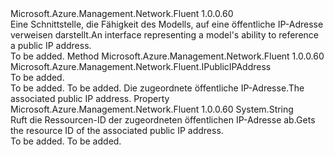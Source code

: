 <Type Name="IHasPublicIPAddress" FullName="Microsoft.Azure.Management.Network.Fluent.IHasPublicIPAddress">
  <TypeSignature Language="C#" Value="public interface IHasPublicIPAddress" />
  <TypeSignature Language="ILAsm" Value=".class public interface auto ansi abstract IHasPublicIPAddress" />
  <TypeSignature Language="DocId" Value="T:Microsoft.Azure.Management.Network.Fluent.IHasPublicIPAddress" />
  <TypeSignature Language="VB.NET" Value="Public Interface IHasPublicIPAddress" />
  <TypeSignature Language="F#" Value="type IHasPublicIPAddress = interface" />
  <AssemblyInfo>
    <AssemblyName>Microsoft.Azure.Management.Network.Fluent</AssemblyName>
    <AssemblyVersion>1.0.0.60</AssemblyVersion>
  </AssemblyInfo>
  <Interfaces />
  <Docs>
    <summary>
            <span data-ttu-id="82fdc-101">Eine Schnittstelle, die Fähigkeit des Modells, auf eine öffentliche IP-Adresse verweisen darstellt.</span><span class="sxs-lookup"><span data-stu-id="82fdc-101">An interface representing a model's ability to reference a public IP address.</span></span>
            </summary>
    <remarks>To be added.</remarks>
  </Docs>
  <Members>
    <Member MemberName="GetPublicIPAddress">
      <MemberSignature Language="C#" Value="public Microsoft.Azure.Management.Network.Fluent.IPublicIPAddress GetPublicIPAddress ();" />
      <MemberSignature Language="ILAsm" Value=".method public hidebysig newslot virtual instance class Microsoft.Azure.Management.Network.Fluent.IPublicIPAddress GetPublicIPAddress() cil managed" />
      <MemberSignature Language="DocId" Value="M:Microsoft.Azure.Management.Network.Fluent.IHasPublicIPAddress.GetPublicIPAddress" />
      <MemberSignature Language="VB.NET" Value="Public Function GetPublicIPAddress () As IPublicIPAddress" />
      <MemberSignature Language="F#" Value="abstract member GetPublicIPAddress : unit -&gt; Microsoft.Azure.Management.Network.Fluent.IPublicIPAddress" Usage="iHasPublicIPAddress.GetPublicIPAddress " />
      <MemberType>Method</MemberType>
      <AssemblyInfo>
        <AssemblyName>Microsoft.Azure.Management.Network.Fluent</AssemblyName>
        <AssemblyVersion>1.0.0.60</AssemblyVersion>
      </AssemblyInfo>
      <ReturnValue>
        <ReturnType>Microsoft.Azure.Management.Network.Fluent.IPublicIPAddress</ReturnType>
      </ReturnValue>
      <Parameters />
      <Docs>
        <summary>To be added.</summary>
        <returns>To be added.</returns>
        <remarks>To be added.</remarks>
        <return><span data-ttu-id="82fdc-102">Die zugeordnete öffentliche IP-Adresse.</span><span class="sxs-lookup"><span data-stu-id="82fdc-102">The associated public IP address.</span></span></return>
      </Docs>
    </Member>
    <Member MemberName="PublicIPAddressId">
      <MemberSignature Language="C#" Value="public string PublicIPAddressId { get; }" />
      <MemberSignature Language="ILAsm" Value=".property instance string PublicIPAddressId" />
      <MemberSignature Language="DocId" Value="P:Microsoft.Azure.Management.Network.Fluent.IHasPublicIPAddress.PublicIPAddressId" />
      <MemberSignature Language="VB.NET" Value="Public ReadOnly Property PublicIPAddressId As String" />
      <MemberSignature Language="F#" Value="member this.PublicIPAddressId : string" Usage="Microsoft.Azure.Management.Network.Fluent.IHasPublicIPAddress.PublicIPAddressId" />
      <MemberType>Property</MemberType>
      <AssemblyInfo>
        <AssemblyName>Microsoft.Azure.Management.Network.Fluent</AssemblyName>
        <AssemblyVersion>1.0.0.60</AssemblyVersion>
      </AssemblyInfo>
      <ReturnValue>
        <ReturnType>System.String</ReturnType>
      </ReturnValue>
      <Docs>
        <summary>
            <span data-ttu-id="82fdc-103">Ruft die Ressourcen-ID der zugeordneten öffentlichen IP-Adresse ab.</span><span class="sxs-lookup"><span data-stu-id="82fdc-103">Gets the resource ID of the associated public IP address.</span></span>
            </summary>
        <value>To be added.</value>
        <remarks>To be added.</remarks>
      </Docs>
    </Member>
  </Members>
</Type>